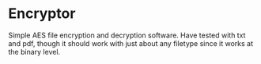 # Encryptor
Simple AES file encryption and decryption software. Have tested with txt and pdf, though it should work with just about any filetype since it works at the binary level.
